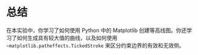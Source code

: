 # 总结

在本实验中，你学习了如何使用 Python 中的 Matplotlib 创建等高线图。你还学习了如何生成具有较大值的曲线，以及如何使用 `~matplotlib.patheffects.TickedStroke` 来区分约束边界的有效和无效侧。
